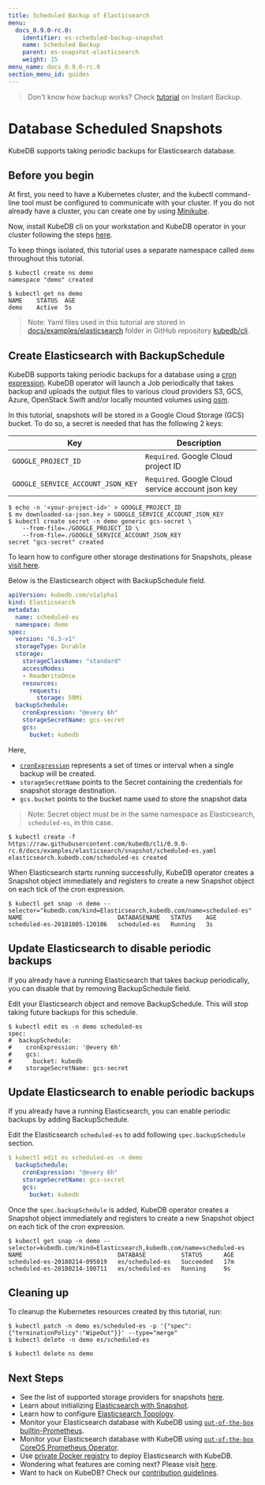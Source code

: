 ```yaml
---
title: Scheduled Backup of Elasticsearch
menu:
  docs_0.9.0-rc.0:
    identifier: es-scheduled-backup-snapshot
    name: Scheduled Backup
    parent: es-snapshot-elasticsearch
    weight: 15
menu_name: docs_0.9.0-rc.0
section_menu_id: guides
---
```


> Don't know how backup works?  Check [tutorial](/docs/0.9.0-rc.0/guides/elasticsearch/snapshot/instant_backup) on Instant Backup.

# Database Scheduled Snapshots

KubeDB supports taking periodic backups for Elasticsearch database.

## Before you begin

At first, you need to have a Kubernetes cluster, and the kubectl command-line tool must be configured to communicate with your cluster. If you do not already have a cluster, you can create one by using [Minikube](https://github.com/kubernetes/minikube).

Now, install KubeDB cli on your workstation and KubeDB operator in your cluster following the steps [here](/docs/0.9.0-rc.0/setup/install).

To keep things isolated, this tutorial uses a separate namespace called `demo` throughout this tutorial.

```console
$ kubectl create ns demo
namespace "demo" created

$ kubectl get ns demo
NAME    STATUS  AGE
demo    Active  5s
```

> Note: Yaml files used in this tutorial are stored in [docs/examples/elasticsearch](https://github.com/kubedb/cli/tree/master/docs/examples/elasticsearch) folder in GitHub repository [kubedb/cli](https://github.com/kubedb/cli).

## Create Elasticsearch with BackupSchedule

KubeDB supports taking periodic backups for a database using a [cron expression](https://github.com/robfig/cron/blob/v2/doc.go#L26). KubeDB operator will launch a Job periodically that takes backup and uploads the output files to various cloud providers S3, GCS, Azure, OpenStack Swift and/or locally mounted volumes using [osm](https://github.com/appscode/osm).

In this tutorial, snapshots will be stored in a Google Cloud Storage (GCS) bucket. To do so, a secret is needed that has the following 2 keys:

| Key                               | Description                                                |
|-----------------------------------|------------------------------------------------------------|
| `GOOGLE_PROJECT_ID`               | `Required`. Google Cloud project ID                        |
| `GOOGLE_SERVICE_ACCOUNT_JSON_KEY` | `Required`. Google Cloud service account json key          |

```console
$ echo -n '<your-project-id>' > GOOGLE_PROJECT_ID
$ mv downloaded-sa-json.key > GOOGLE_SERVICE_ACCOUNT_JSON_KEY
$ kubectl create secret -n demo generic gcs-secret \
    --from-file=./GOOGLE_PROJECT_ID \
    --from-file=./GOOGLE_SERVICE_ACCOUNT_JSON_KEY
secret "gcs-secret" created
```

To learn how to configure other storage destinations for Snapshots, please [visit here](/docs/0.9.0-rc.0/concepts/snapshot).

Below is the Elasticsearch object with BackupSchedule field.

```yaml
apiVersion: kubedb.com/v1alpha1
kind: Elasticsearch
metadata:
  name: scheduled-es
  namespace: demo
spec:
  version: "6.3-v1"
  storageType: Durable
  storage:
    storageClassName: "standard"
    accessModes:
    - ReadWriteOnce
    resources:
      requests:
        storage: 50Mi
  backupSchedule:
    cronExpression: "@every 6h"
    storageSecretName: gcs-secret
    gcs:
      bucket: kubedb
```

Here,

- [`cronExpression`](https://github.com/robfig/cron/blob/v2/doc.go) represents a set of times or interval when a single backup will be created.
- `storageSecretName` points to the Secret containing the credentials for snapshot storage destination.
- `gcs.bucket` points to the bucket name used to store the snapshot data

> Note: Secret object must be in the same namespace as Elasticsearch, `scheduled-es`, in this case.

```console
$ kubectl create -f https://raw.githubusercontent.com/kubedb/cli/0.9.0-rc.0/docs/examples/elasticsearch/snapshot/scheduled-es.yaml
elasticsearch.kubedb.com/scheduled-es created
```

When Elasticsearch starts running successfully, KubeDB operator creates a Snapshot object immediately and registers to create a new Snapshot object on each tick of the cron expression.

```console
$ kubectl get snap -n demo --selector="kubedb.com/kind=Elasticsearch,kubedb.com/name=scheduled-es"
NAME                           DATABASENAME   STATUS    AGE
scheduled-es-20181005-120106   scheduled-es   Running   3s
```

## Update Elasticsearch to disable periodic backups

If you already have a running Elasticsearch that takes backup periodically, you can disable that by removing BackupSchedule field.

Edit your Elasticsearch object and remove BackupSchedule. This will stop taking future backups for this schedule.

```console
$ kubectl edit es -n demo scheduled-es
spec:
#  backupSchedule:
#    cronExpression: '@every 6h'
#    gcs:
#      bucket: kubedb
#    storageSecretName: gcs-secret
```

## Update Elasticsearch to enable periodic backups

If you already have a running Elasticsearch, you can enable periodic backups by adding BackupSchedule.

Edit the Elasticsearch `scheduled-es` to add following `spec.backupSchedule` section.

```yaml
$ kubectl edit es scheduled-es -n demo
  backupSchedule:
    cronExpression: "@every 6h"
    storageSecretName: gcs-secret
    gcs:
      bucket: kubedb
```

Once the `spec.backupSchedule` is added, KubeDB operator creates a Snapshot object immediately and registers to create a new Snapshot object on each tick of the cron expression.

```console
$ kubectl get snap -n demo --selector=kubedb.com/kind=Elasticsearch,kubedb.com/name=scheduled-es
NAME                           DATABASE          STATUS      AGE
scheduled-es-20180214-095019   es/scheduled-es   Succeeded   17m
scheduled-es-20180214-100711   es/scheduled-es   Running     9s
```

## Cleaning up

To cleanup the Kubernetes resources created by this tutorial, run:

```console
$ kubectl patch -n demo es/scheduled-es -p '{"spec":{"terminationPolicy":"WipeOut"}}' --type="merge"
$ kubectl delete -n demo es/scheduled-es

$ kubectl delete ns demo
```

## Next Steps

- See the list of supported storage providers for snapshots [here](/docs/0.9.0-rc.0/concepts/snapshot).
- Learn about initializing [Elasticsearch with Snapshot](/docs/0.9.0-rc.0/guides/elasticsearch/initialization/snapshot_source).
- Learn how to configure [Elasticsearch Topology](/docs/0.9.0-rc.0/guides/elasticsearch/clustering/topology).
- Monitor your Elasticsearch database with KubeDB using [`out-of-the-box` builtin-Prometheus](/docs/0.9.0-rc.0/guides/elasticsearch/monitoring/using-builtin-prometheus).
- Monitor your Elasticsearch database with KubeDB using [`out-of-the-box` CoreOS Prometheus Operator](/docs/0.9.0-rc.0/guides/elasticsearch/monitoring/using-coreos-prometheus-operator).
- Use [private Docker registry](/docs/0.9.0-rc.0/guides/elasticsearch/private-registry/using-private-registry) to deploy Elasticsearch with KubeDB.
- Wondering what features are coming next? Please visit [here](/docs/0.9.0-rc.0/roadmap).
- Want to hack on KubeDB? Check our [contribution guidelines](/docs/0.9.0-rc.0/CONTRIBUTING).
